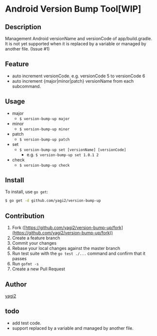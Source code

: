 # Android Version Bump Tool[WIP]
## Description
Management Android versionName and versionCode of app/build.gradle.  
It is not yet supported when it is replaced by a variable or managed by another file. (Issue #1)
  
## Feature
- auto increment versionCode. e.g. versionCode 5 to versionCode 6
- auto increment {major|minor|patch} versionName from each subcommand.

## Usage  
* major  
    - `$ version-bump-up major`
* minor  
    - `$ version-bump-up minor`
* patch  
    - `$ version-bump-up patch`
* set  
    - `$ version-bump-up set [versionName] [versionCode]`  
        - e.g. `$ version-bump-up set 1.0.1 2`
* check
    - `$ version-bump-up check`

## Install

To install, use `go get`:

```bash
$ go get -d github.com/yagi2/version-bump-up
```

## Contribution

1. Fork ([https://github.com/yagi2/version-bump-up/fork](https://github.com/yagi2/version-bump-up/fork))
1. Create a feature branch
1. Commit your changes
1. Rebase your local changes against the master branch
1. Run test suite with the `go test ./...` command and confirm that it passes
1. Run `gofmt -s`
1. Create a new Pull Request

## Author

[yagi2](https://github.com/yagi2)

## todo
- add test code.
- support replaced by a variable and managed by another file.